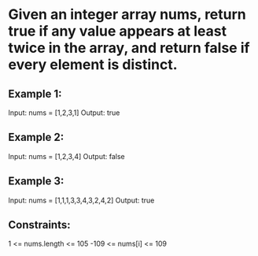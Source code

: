 # Given an integer array nums, return true if any value appears at least twice in the array, and return false if every element is distinct.

## Example 1:

Input: nums = [1,2,3,1]
Output: true

## Example 2:

Input: nums = [1,2,3,4]
Output: false

## Example 3:

Input: nums = [1,1,1,3,3,4,3,2,4,2]
Output: true

## Constraints:

1 <= nums.length <= 105
-109 <= nums[i] <= 109